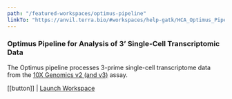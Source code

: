 ```yaml
---
path: "/featured-workspaces/optimus-pipeline"
linkTo: "https://anvil.terra.bio/#workspaces/help-gatk/HCA_Optimus_Pipeline"
---
```


### Optimus Pipeline for Analysis of 3’ Single-Cell Transcriptomic Data

The Optimus pipeline processes 3-prime single-cell transcriptome data from the [10X Genomics v2 (and v3)](https://www.10xgenomics.com/solutions/single-cell) assay.

[[button]]
| [Launch Workspace](https://anvil.terra.bio/#workspaces/help-gatk/HCA_Optimus_Pipeline)
